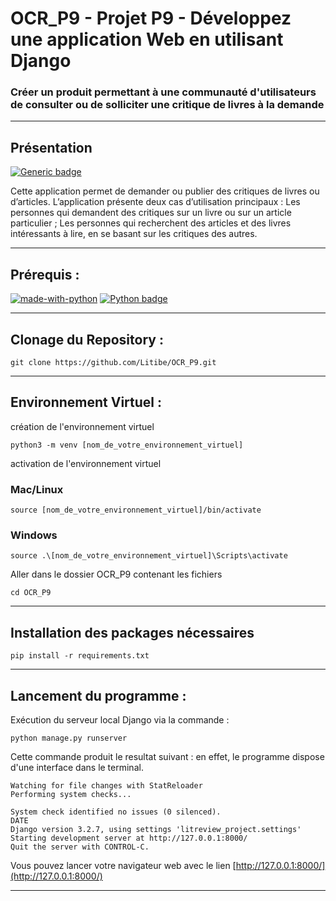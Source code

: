 # OCR_P9 - Projet P9 - Développez une application Web en utilisant Django

### Créer un produit permettant à une communauté d'utilisateurs de consulter ou de solliciter une critique de livres à la demande

---

## Présentation

[![Generic badge](https://img.shields.io/badge/Statut-Stable-<COLOR>.svg)](https://shields.io/)

Cette application permet de demander ou publier des critiques de livres ou d’articles.
L’application présente deux cas d’utilisation principaux :
Les personnes qui demandent des critiques sur un livre ou sur un article particulier ;
Les personnes qui recherchent des articles et des livres intéressants à lire, en se basant sur les critiques des autres.

---

## Prérequis :

[![made-with-python](https://img.shields.io/badge/Made%20with-Python-1f425f.svg)](https://www.python.org/)
[![Python badge](https://img.shields.io/badge/Python->=3.7-blue.svg)](https://www.python.org/)

---

## Clonage du Repository :

```shell
git clone https://github.com/Litibe/OCR_P9.git
```

---

## Environnement Virtuel :

création de l'environnement virtuel

```shell
python3 -m venv [nom_de_votre_environnement_virtuel]
```

activation de l'environnement virtuel

### Mac/Linux

```shell
source [nom_de_votre_environnement_virtuel]/bin/activate
```

### Windows

```shell
source .\[nom_de_votre_environnement_virtuel]\Scripts\activate
```

Aller dans le dossier OCR_P9 contenant les fichiers

```shell
cd OCR_P9
```

---

## Installation des packages nécessaires

```shell
pip install -r requirements.txt
```

---

## Lancement du programme :

Exécution du serveur local Django via la commande :

```shell
python manage.py runserver
```

Cette commande produit le resultat suivant :
en effet, le programme dispose d'une interface dans le terminal.

```shell
Watching for file changes with StatReloader
Performing system checks...

System check identified no issues (0 silenced).
DATE
Django version 3.2.7, using settings 'litreview_project.settings'
Starting development server at http://127.0.0.1:8000/
Quit the server with CONTROL-C.
```

Vous pouvez lancer votre navigateur web avec le lien [http://127.0.0.1:8000/](http://127.0.0.1:8000/)

---
